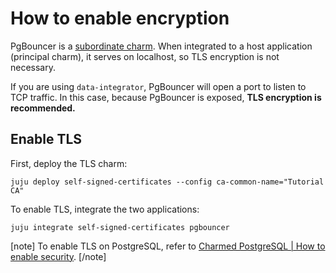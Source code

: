 # How to enable encryption

PgBouncer is a [subordinate charm](https://juju.is/docs/sdk/charm-taxonomy#heading--subordinate-charms). When integrated to a host application (principal charm), it serves on localhost, so TLS encryption is not necessary.

If you are using `data-integrator`, PgBouncer will open a port to listen to TCP traffic. In this case, because PgBouncer is exposed, **TLS encryption is recommended.**



## Enable TLS

First, deploy the TLS charm:
```shell
juju deploy self-signed-certificates --config ca-common-name="Tutorial CA"
```

To enable TLS, integrate the two applications:
```shell
juju integrate self-signed-certificates pgbouncer
```

[note]
To enable TLS on PostgreSQL, refer to [ Charmed PostgreSQL | How to enable security](https://charmhub.io/postgresql/docs/t-enable-security).
[/note]